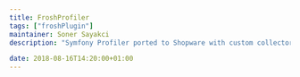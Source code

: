 ```yaml
---
title: FroshProfiler
tags: ["froshPlugin"]
maintainer: Soner Sayakci
description: "Symfony Profiler ported to Shopware with custom collectors"

date: 2018-08-16T14:20:00+01:00
---
```

